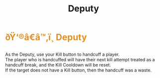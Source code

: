 ﻿---
lang: en-US
title: Deputy
prev: Coroner
next: Enigma
---
# <font color="#df9026">ðŸ‘®â€â™‚ï¸ <b>Deputy</b></font> <Badge text="Support" type="tip" vertical="middle"/>

As the Deputy, use your Kill button to handcuff a player.<br>
The player who is handcuffed will have their next kill attempt treated as a handcuff break, and the Kill Cooldown will be reset.<br>
If the target does not have a Kill button, then the handcuff was a waste.